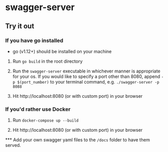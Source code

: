 # swagger-server

## Try it out

### If you have go installed

- go (v1.12+) should be installed on your machine

1. Run `go build` in the root directory  

2. Run the `swagger-server` executable in whichever manner is appropriate for your os. If you would like to specify a port other than 8080, append `-p $(port_number)` to your terminal command, e.g. `./swagger-server -p 8088`  

3. Hit http://localhost:8080 (or with custom port) in your browser

### If you'd rather use Docker

1. Run `docker-compose up --build`

2. Hit http://localhost:8080 (or with custom port) in your browser

*** Add your own swagger yaml files to the `/docs` folder to have them served.

